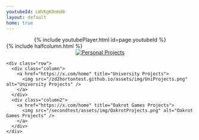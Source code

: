 ```yaml
---
youtubeId: LWVKgK0nHd8
layout: default
home: true
---
```


<center>{% include youtubePlayer.html id=page.youtubeId %}</center>
{% include halfcolumn.html %}

<body>
	<div style="text-align: center; margin: 0px 0px 10px 0px;">
	    <a href="https://x.com/home" title="Personal Projects">
	      <img src="/zd2hortontest.github.io/assets/img/PersonalProjects.png" alt="Personal Projects" />
		</a>
	</div>

	<div class="row">
	  <div class="column">
		<a href="https://x.com/home" title="University Projects">
		  <img src="/zd2hortontest.github.io/assets/img/UniProjects.png" alt="University Projects" />
		</a>
	  </div>
	  <div class="column2">
		<a href="https://x.com/home" title="Oakrot Games Projects">
		  <img src="/secondtest/assets/img/OakrotProjects.png" alt="Oakrot Games Projects" />
		</a>
	  </div>
	</div>
</body>